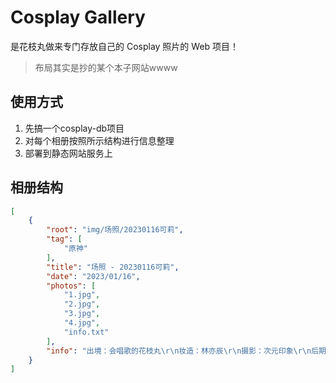 # Cosplay Gallery

是花枝丸做来专门存放自己的 Cosplay 照片的 Web 项目！

> 布局其实是抄的某个本子网站wwww

## 使用方式
1. 先搞一个cosplay-db项目
2. 对每个相册按照所示结构进行信息整理
3. 部署到静态网站服务上

## 相册结构

```json
[
    {
        "root": "img/场照/20230116可莉",
        "tag": [
            "原神"
        ],
        "title": "场照 - 20230116可莉",
        "date": "2023/01/16",
        "photos": [
            "1.jpg",
            "2.jpg",
            "3.jpg",
            "4.jpg",
            "info.txt"
        ],
        "info": "出境：会唱歌的花枝丸\r\n妆造：林亦辰\r\n摄影：次元印象\r\n后期：木凉子"
    }
]
```